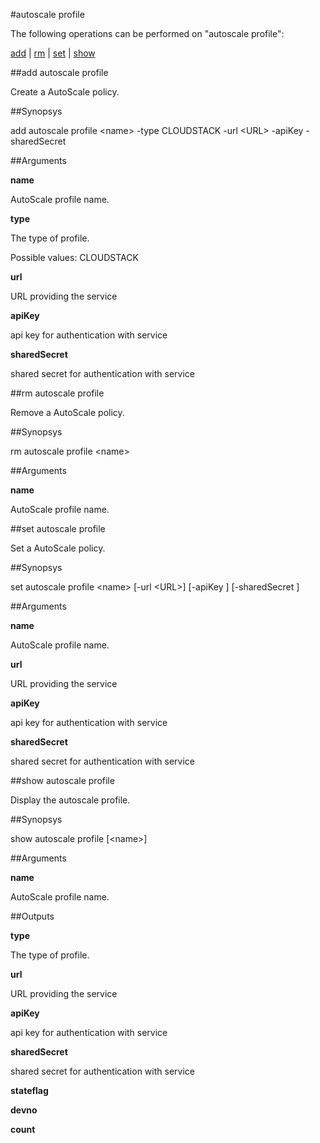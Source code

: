 #autoscale profile

The following operations can be performed on "autoscale profile":


[add](#add-autoscale-profile) | [rm](#rm-autoscale-profile) | [set](#set-autoscale-profile) | [show](#show-autoscale-profile)

##add autoscale profile

Create a AutoScale policy.


##Synopsys

add autoscale profile &lt;name> -type CLOUDSTACK -url &lt;URL> -apiKey  -sharedSecret 


##Arguments

<b>name</b>
AutoScale profile name.

<b>type</b>
The type of profile.
Possible values: CLOUDSTACK

<b>url</b>
URL providing the service

<b>apiKey</b>
api key for authentication with service

<b>sharedSecret</b>
shared secret for authentication with service



##rm autoscale profile

Remove a AutoScale policy.


##Synopsys

rm autoscale profile &lt;name>


##Arguments

<b>name</b>
AutoScale profile name.



##set autoscale profile

Set a AutoScale policy.


##Synopsys

set autoscale profile &lt;name> [-url &lt;URL>] [-apiKey ] [-sharedSecret ]


##Arguments

<b>name</b>
AutoScale profile name.

<b>url</b>
URL providing the service

<b>apiKey</b>
api key for authentication with service

<b>sharedSecret</b>
shared secret for authentication with service



##show autoscale profile

Display the autoscale profile.


##Synopsys

show autoscale profile [&lt;name>]


##Arguments

<b>name</b>
AutoScale profile name.



##Outputs

<b>type</b>
The type of profile.

<b>url</b>
URL providing the service

<b>apiKey</b>
api key for authentication with service

<b>sharedSecret</b>
shared secret for authentication with service

<b>stateflag</b>

<b>devno</b>

<b>count</b>



